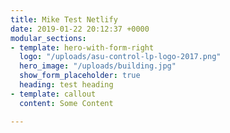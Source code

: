 ```yaml
---
title: Mike Test Netlify
date: 2019-01-22 20:12:37 +0000
modular_sections:
- template: hero-with-form-right
  logo: "/uploads/asu-control-lp-logo-2017.png"
  hero_image: "/uploads/building.jpg"
  show_form_placeholder: true
  heading: test heading
- template: callout
  content: Some Content

---
```

